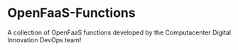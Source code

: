 # OpenFaaS-Functions
A collection of OpenFaaS functions developed by the Computacenter Digital Innovation DevOps team!
